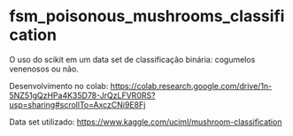 # fsm_poisonous_mushrooms_classification

O uso do scikit em um data set de classificação binária: cogumelos venenosos ou não.

Desenvolvimento no colab:
https://colab.research.google.com/drive/1n-5NZ51gQzHPa4K35D78-JrQzLFVR0RS?usp=sharing#scrollTo=AxczCNi9E8Fj

Data set utilizado:
https://www.kaggle.com/uciml/mushroom-classification

